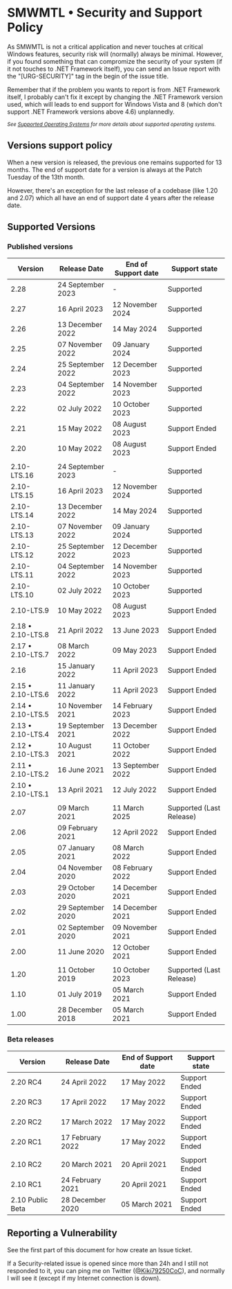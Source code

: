 # SMWMTL • Security and Support Policy

As SMWMTL is not a critical application and never touches at critical Windows features, security risk will (normally) always be minimal. However, if you found something that can compromize the security of your system (if it not touches to .NET Framework itself), you can send an Issue report with the "[URG-SECURITY]" tag in the begin of the issue title.

Remember that if the problem you wants to report is from .NET Framework itself, I probably can't fix it except by changing the .NET Framework version used, which will leads to end support for Windows Vista and 8 (which don't support .NET Framework versions above 4.6) unplannedly.

<sup>*See [Supported Operating Systems](../Dev/SystemComp.md) for more details about supported operating systems.*</sup>

## Versions support policy

When a new version is released, the previous one remains supported for 13 months. The end of support date for a version is always at the Patch Tuesday of the 13th month.

However, there's an exception for the last release of a codebase (like 1.20 and 2.07) which all have an end of support date 4 years after the release date.

## Supported Versions

### Published versions

| Version            | Release Date       | End of Support date | Support state            |
| ------------------ | ------------------ | ------------------- | ------------------------ |
| 2.28               | 24 September 2023  | -                   | Supported                |
| 2.27               | 16 April 2023      | 12 November 2024    | Supported                |
| 2.26               | 13 December 2022   | 14 May 2024         | Supported                |
| 2.25               | 07 November 2022   | 09 January 2024     | Supported                |
| 2.24               | 25 September 2022  | 12 December 2023    | Supported                |
| 2.23               | 04 September 2022  | 14 November 2023    | Supported                |
| 2.22               | 02 July 2022       | 10 October 2023     | Supported                |
| 2.21               | 15 May 2022        | 08 August 2023      | Support Ended            |
| 2.20               | 10 May 2022        | 08 August 2023      | Support Ended            |
||
|        2.10-LTS.16 | 24 September 2023  | -                   | Supported                |
|        2.10-LTS.15 | 16 April 2023      | 12 November 2024    | Supported                |
|        2.10-LTS.14 | 13 December 2022   | 14 May 2024         | Supported                |
|        2.10-LTS.13 | 07 November 2022   | 09 January 2024     | Supported                |
|        2.10-LTS.12 | 25 September 2022  | 12 December 2023    | Supported                |
|        2.10-LTS.11 | 04 September 2022  | 14 November 2023    | Supported                |
|        2.10-LTS.10 | 02 July 2022       | 10 October 2023     | Supported                |
|        2.10-LTS.9  | 10 May 2022        | 08 August 2023      | Support Ended            |
| 2.18 • 2.10-LTS.8  | 21 April 2022      | 13 June 2023        | Support Ended            |
| 2.17 • 2.10-LTS.7  | 08 March 2022      | 09 May 2023         | Support Ended            |
| 2.16               | 15 January 2022    | 11 April 2023       | Support Ended            |
| 2.15 • 2.10-LTS.6  | 11 January 2022    | 11 April 2023       | Support Ended            |
| 2.14 • 2.10-LTS.5  | 10 November 2021   | 14 February 2023    | Support Ended            |
| 2.13 • 2.10-LTS.4  | 19 September 2021  | 13 December 2022    | Support Ended            |
| 2.12 • 2.10-LTS.3  | 10 August 2021     | 11 October 2022     | Support Ended            |
| 2.11 • 2.10-LTS.2  | 16 June 2021       | 13 September 2022   | Support Ended            |
| 2.10 • 2.10-LTS.1  | 13 April 2021      | 12 July 2022        | Support Ended            |
||
| 2.07               | 09 March 2021      | 11 March 2025       | Supported (Last Release) |
| 2.06               | 09 February 2021   | 12 April 2022       | Support Ended            |
| 2.05               | 07 January 2021    | 08 March 2022       | Support Ended            |
| 2.04               | 04 November 2020   | 08 February 2022    | Support Ended            |
| 2.03               | 29 October 2020    | 14 December 2021    | Support Ended            |
| 2.02               | 29 September 2020  | 14 December 2021    | Support Ended            |
| 2.01               | 02 September 2020  | 09 November 2021    | Support Ended            |
| 2.00               | 11 June 2020       | 12 October 2021     | Support Ended            |
||
| 1.20               | 11 October 2019    | 10 October 2023     | Supported (Last Release) |
| 1.10               | 01 July 2019       | 05 March 2021       | Support Ended            |
| 1.00               | 28 December 2018   | 05 March 2021       | Support Ended            |

### Beta releases

| Version            | Release Date       | End of Support date | Support state            |
| ------------------ | ------------------ | ------------------- | ------------------------ |
| 2.20 RC4           | 24 April 2022      | 17 May 2022         | Support Ended            |
| 2.20 RC3           | 17 April 2022      | 17 May 2022         | Support Ended            |
| 2.20 RC2           | 17 March 2022      | 17 May 2022         | Support Ended            |
| 2.20 RC1           | 17 February 2022   | 17 May 2022         | Support Ended            |
||
| 2.10 RC2           | 20 March 2021      | 20 April 2021       | Support Ended            |
| 2.10 RC1           | 24 February 2021   | 20 April 2021       | Support Ended            |
| 2.10 Public Beta   | 28 December 2020   | 05 March 2021       | Support Ended            |

## Reporting a Vulnerability

See the first part of this document for how create an Issue ticket.

If a Security-related issue is opened since more than 24h and I still not responded to it, you can ping me on Twitter ([@Kiki79250CoC](https://twitter.com/Kiki79250CoC)), and normally I will see it (except if my Internet connection is down).
